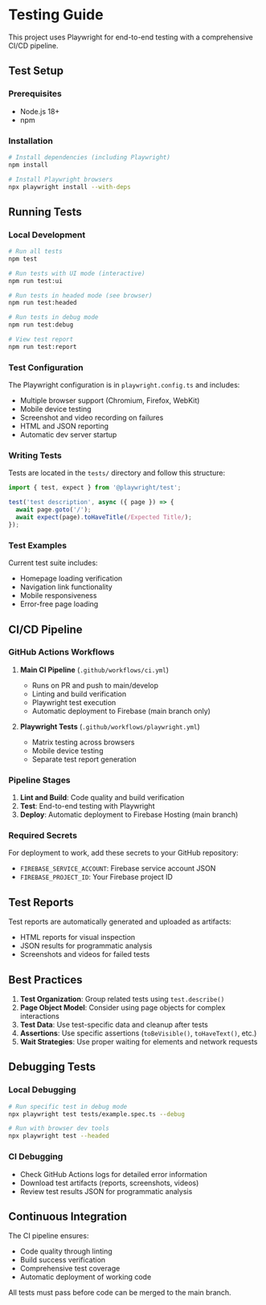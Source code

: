 # Testing Guide

This project uses Playwright for end-to-end testing with a comprehensive CI/CD pipeline.

## Test Setup

### Prerequisites
- Node.js 18+
- npm

### Installation
```bash
# Install dependencies (including Playwright)
npm install

# Install Playwright browsers
npx playwright install --with-deps
```

## Running Tests

### Local Development

```bash
# Run all tests
npm test

# Run tests with UI mode (interactive)
npm run test:ui

# Run tests in headed mode (see browser)
npm run test:headed

# Run tests in debug mode
npm run test:debug

# View test report
npm run test:report
```

### Test Configuration

The Playwright configuration is in `playwright.config.ts` and includes:
- Multiple browser support (Chromium, Firefox, WebKit)
- Mobile device testing
- Screenshot and video recording on failures
- HTML and JSON reporting
- Automatic dev server startup

### Writing Tests

Tests are located in the `tests/` directory and follow this structure:

```typescript
import { test, expect } from '@playwright/test';

test('test description', async ({ page }) => {
  await page.goto('/');
  await expect(page).toHaveTitle(/Expected Title/);
});
```

### Test Examples

Current test suite includes:
- Homepage loading verification
- Navigation link functionality
- Mobile responsiveness
- Error-free page loading

## CI/CD Pipeline

### GitHub Actions Workflows

1. **Main CI Pipeline** (`.github/workflows/ci.yml`)
   - Runs on PR and push to main/develop
   - Linting and build verification
   - Playwright test execution
   - Automatic deployment to Firebase (main branch only)

2. **Playwright Tests** (`.github/workflows/playwright.yml`)
   - Matrix testing across browsers
   - Mobile device testing
   - Separate test report generation

### Pipeline Stages

1. **Lint and Build**: Code quality and build verification
2. **Test**: End-to-end testing with Playwright
3. **Deploy**: Automatic deployment to Firebase Hosting (main branch)

### Required Secrets

For deployment to work, add these secrets to your GitHub repository:
- `FIREBASE_SERVICE_ACCOUNT`: Firebase service account JSON
- `FIREBASE_PROJECT_ID`: Your Firebase project ID

## Test Reports

Test reports are automatically generated and uploaded as artifacts:
- HTML reports for visual inspection
- JSON results for programmatic analysis
- Screenshots and videos for failed tests

## Best Practices

1. **Test Organization**: Group related tests using `test.describe()`
2. **Page Object Model**: Consider using page objects for complex interactions
3. **Test Data**: Use test-specific data and cleanup after tests
4. **Assertions**: Use specific assertions (`toBeVisible()`, `toHaveText()`, etc.)
5. **Wait Strategies**: Use proper waiting for elements and network requests

## Debugging Tests

### Local Debugging
```bash
# Run specific test in debug mode
npx playwright test tests/example.spec.ts --debug

# Run with browser dev tools
npx playwright test --headed
```

### CI Debugging
- Check GitHub Actions logs for detailed error information
- Download test artifacts (reports, screenshots, videos)
- Review test results JSON for programmatic analysis

## Continuous Integration

The CI pipeline ensures:
- Code quality through linting
- Build success verification
- Comprehensive test coverage
- Automatic deployment of working code

All tests must pass before code can be merged to the main branch.
